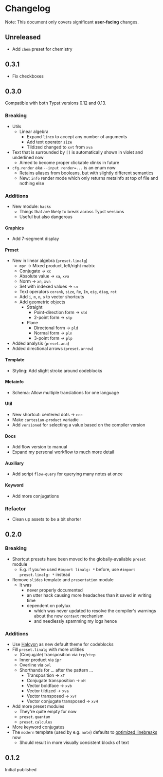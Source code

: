 # Changelog

Note:
This document
only covers significant **user-facing** changes.

## Unreleased

- Add `chem` preset for chemistry

## 0.3.1

- Fix checkboxes

## 0.3.0

Compatible with both Typst versions 0.12 and 0.13.

### Breaking

- Utils
  - Linear algebra
    - Expand `linco` to accept any number of arguments
    - Add text operator `size`
    - Tildized changed to `xvt` from `xva`
- Text that is surrounded by `[]` is automatically shown in violet and
  underlined now
  - Aimed to become proper clickable xlinks in future
- `cfg.render` aka `--input render=...` is an enum now
  - Retains aliases from booleans, but with slightly different semantics
  - New: `info` render mode which only returns metainfo at top of file and nothing else

### Additions

- New module: `hacks`
  - Things that are likely to break across Typst versions
  - Useful but also dangerous

#### Graphics

- Add 7-segment display

#### Preset

- New in linear algebra (`preset.linalg`)
  - `mpr` → Mixed product, left/right matrix
  - Conjugate → `xc`
  - Absolute value → `xa`, `xva`
  - Norm → `xn`, `xvn`
  - Set with indexed values → `sn`
  - Text operators `corank`, `size`, `Re`, `Im`, `eig`, `diag`, `rot`
  - Add `i`, `m`, `n`, `o` to vector shortcuts
  - Add geometric objects
    - Straight
      - Point-direction form → `std`
      - 2-point form → `stp`
    - Plane
      - Directonal form → `pld`
      - Normal form → `pln`
      - 3-point form → `plp`
- Added analysis (`preset.ana`)
- Added directional arrows (`preset.arrow`)

#### Template

- Styling: Add slight stroke around codeblocks

#### Metainfo

- Schema: Allow multiple translations for one language

#### Util

- New shortcut: centered dots → `ccc`
- Make `cartesian-product` variadic
- Add `versioned` for
  selecting a value based on the compiler version

#### Docs

- Add flow version to manual
- Expand my personal workflow to much more detail

#### Auxiliary

- Add script `flow-query` for querying many notes at once

#### Keyword

- Add more conjugations

### Refactor

- Clean up assets to be a bit shorter

## 0.2.0

### Breaking

- Shortcut presets have been moved
  to the globally-available `preset` module
  - E.g. if you've used `#import linalg: *` before,
    use `#import preset.linalg: *` instead
- Remove `slides` template and `presentation` module
  - It was
    - never properly documented
    - an utter hack causing more headaches than it saved in writing time
    - dependent on polylux
      - which was never updated to resolve the compiler's warnings
        about the new `context` mechanism
      - and needlessly spamming my logs hence

### Additions

- Use [Halcyon](https://github.com/bchiang7/Halcyon)
  as new default theme for codeblocks
- Fill `preset.linalg` with more utilities
  - (Conjugate) transposition via `trp`/`ctrp`
  - Inner product via `ipr`
  - Overline via `ovl`
  - Shorthands for ... after the pattern ...
    - Transposition → `xT`
    - Conjugate transposition → `xH`
    - Vector boldface → `xvb`
    - Vector tildized → `xva`
    - Vector transposed → `xvT`
    - Vector conjugate transposed → `xvH`
- Add more preset modules
  - They're quite empty for now
  - `preset.quantum`
  - `preset.calculus`
- More keyword conjugates
- The `modern` template (used by e.g. `note`)
  defaults to [optimized linebreaks](https://typst.app/docs/reference/model/par/#parameters-linebreaks)
  now
  - Should result in more visually consistent blocks of text

## 0.1.2

Initial published

